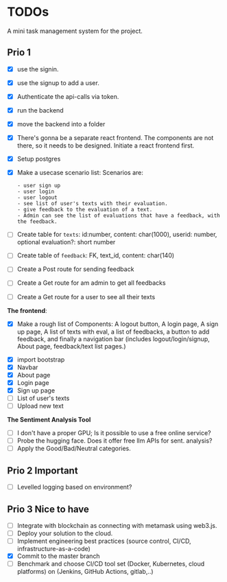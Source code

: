 # TODOs

A mini task management system for the project.

## Prio 1

- [x] use the signin.
- [x] use the signup to add a user.
- [x] Authenticate the api-calls via token.
- [x] run the backend
- [x] move the backend into a folder
- [x] There's gonna be a separate react frontend.
      The components are not there, so it needs to be designed.
      Initiate a react frontend first.
- [x] Setup postgres

- [x] Make a usecase scenario list: Scenarios are:

      - user sign up
      - user login
      - user logout
      - see list of user's texts with their evaluation.
      - give feedback to the evaluation of a text.
      - Admin can see the list of evaluations that have a feedback, with the feedback.

- [ ] Create table for `texts`: id:number, content: char(1000), userid: number, optional evaluation?: short number
- [ ] Create table of `feedback`: FK, text_id, content: char(140)
- [ ] Create a Post route for sending feedback
- [ ] Create a Get route for am admin to get all feedbacks
- [ ] Create a Get route for a user to see all their texts

**The frontend**:

- [x] Make a rough list of Components: A logout button, A login page, A sign up page, A list of texts with eval, a list of feedbacks, a button to add feedback, and finally a navigation bar (includes logout/login/signup, About page, feedback/text list pages.)

* [x] import bootstrap
* [x] Navbar
* [x] About page
* [x] Login page
* [x] Sign up page
* [ ] List of user's texts
* [ ] Upload new text

**The Sentiment Analysis Tool**

- [ ] I don't have a proper GPU; Is it possible to use a free online service?
- [ ] Probe the hugging face. Does it offer free llm APIs for sent. analysis?
- [ ] Apply the Good/Bad/Neutral categories.

## Prio 2 Important

- [ ] Levelled logging based on environment?

## Prio 3 Nice to have

- [ ] Integrate with blockchain as connecting with metamask using web3.js.
- [ ] Deploy your solution to the cloud.
- [ ] Implement engineering best practices (source control, CI/CD, infrastructure-as-a-code)
- [x] Commit to the master branch
- [ ] Benchmark and choose CI/CD tool set (Docker, Kubernetes, cloud platforms) on (Jenkins, GitHub Actions, gitlab,..)
